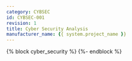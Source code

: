 ```yaml
---
category: CYBSEC
id: CYBSEC-001
revision: 1
title: Cyber Security Analysis
manufacturer_name: {{ system.project_name }}
---
```


{% block cyber_security %}
{%- endblock %}
